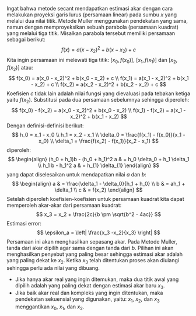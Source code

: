 Ingat bahwa metode secant mendapatkan estimasi akar dengan cara melakukan proyeksi garis lurus (persamaan linear) pada sumbu $x$ yang melalui dua nilai titik. Metode Muller menggunakan pendekatan yang sama, namun dengan memproyeksikan sebuah parabola (persamaan kuadrat) yang melalui tiga titik. Misalkan parabola tersebut memiliki persamaan sebagai berikut:
$$
f(x) = a(x - x_2)^2 + b(x - x_2) + c
$$
Kita ingin persamaan ini melewati tiga titik: $[x_0, f(x_0)]$, $[x_1, f(x_1)]$ dan $[x_2, f(x_2)]$ atau:
$$
f(x_0) = a(x_0 - x_2)^2 + b(x_0 - x_2) + c \\
f(x_1) = a(x_1 - x_2)^2 + b(x_1 - x_2) + c \\
f(x_2) = a(x_2 - x_2)^2 + b(x_2 - x_2) + c
$$
Koefisien $c$ tidak lain adalah nilai fungsi yang dievaluasi pada tebakan ketiga yaitu $f(x_2)$. Substitusi pada dua persamaan sebelumnya sehingga diperoleh:
$$
f(x_0) - f(x_2) = a(x_0 - x_2)^2 + b(x_0 - x_2) \\
f(x_1) - f(x_2) = a(x_1 - x_2)^2 + b(x_1 - x_2)
$$
Dengan definisi-definisi berikut:
$$
h_0 = x_1 - x_0 \\
h_1 = x_2 - x_1 \\
\delta_0 = \frac{f(x_1) - f(x_0)}{x_1 - x_0} \\
\delta_1 = \frac{f(x_2) - f(x_1)}{x_2 - x_1}
$$
diperoleh:
$$
\begin{align}
(h_0 + h_1)b - (h_0 + h_1)^2 a & = h_0 \delta_0 + h_1 \delta_1 \\
h_1 b - h_1^2 a & = h_{1} \delta_{1}
\end{align}
$$
yang dapat diselesaikan untuk mendapatkan nilai $a$ dan $b$:
$$
\begin{align}
a & = \frac{\delta_1 - \delta_0}{h_1 + h_0} \\
b & = ah_1 + \delta_1 \\
c & = f(x_2)
\end{align}
$$
Setelah diperoleh koefisien-koefisien untuk persamaan kuadrat kita dapat memperoleh akar-akar dari persamaan kuadrat:
$$
x_3 = x_2 + \frac{2c}{b \pm \sqrt{b^2 - 4ac}}
$$
Estimasi error:
$$
\epsilon_a = \left| \frac{x_3 -x_2}{x_3} \right|
$$
Persamaan ini akan menghasilkan sepasang akar. Pada Metode Muller, tanda dari akar dipilih agar sama dengan tanda dari $b$. Pilihan ini akan menghasilkan penyebut yang paling besar sehingga estimasi akar adalah yang paling dekat ke $x_2$. Ketika $x_3$ telah ditentukan proses akan diulangi sehingga perlu ada nilai yang dibuang.

- Jika hanya akar real yang ingin ditemukan, maka dua titik awal yang dipilih adalah yang paling dekat dengan estimasi akar baru $x_3$.
- Jika baik akar real dan kompleks yang ingin ditentukan, maka pendekatan sekuensial yang digunakan, yaitu: $x_1$, $x_2$, dan $x_3$ menggantikan $x_0$, $x_{1}$, dan $x_2$.